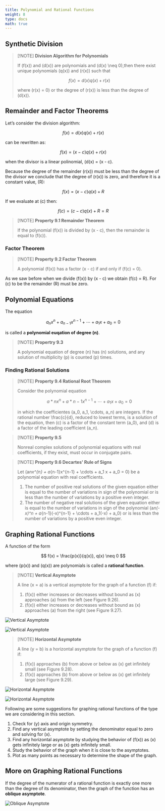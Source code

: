 ```yaml
---
title: Polynomial and Rational Functions
weight: 8
type: docs
math: true
---
```


## Synthetic Division

> [!NOTE] **Division Algorithm for Polynomials**
>
> If \(f(x)\) and \(d(x)\) are polynomials and \(d(x) \neq 0\),then there exist unique polynomials \(q(x)\) and \(r(x)\) such that
>
> $$ f(x) = d(x)q(x) + r(x) $$
>
> where \(r(x) = 0\) or the degree of \(r(x)\) is less than the degree of \(d(x)\).

## Remainder and Factor Theorems

Let’s consider the division algorithm:

$$
f(x) = d(x)q(x) + r(x)
$$

can be rewritten as:

$$
f(x) = (x - c)q(x) + r(x)
$$

when the divisor is a linear polinomial, \(d(x) = (x - c\).

Because the degree of the remainder \(r(x)\) must be less than the degree of the divisor we conclude that the degree of \(r(x)\) is zero, and therefore it is a constant value, \(R\):

$$
f(x) = (x - c)q(x) + R
$$

If we evaluate at \(c\) then:

$$
f(c) = (c - c)q(x) + R = R
$$

> [!NOTE] **Property 9.1 Remainder Theorem**
>
> If the polynomial \(f(x)\) is divided by \(x - c\), then the remainder is equal to \(f(c)\).

### Factor Theorem

> [!NOTE] **Property 9.2 Factor Theorem**
>
> A polynomial \(f(x)\) has a factor \(x - c\) if and only if \(f(c) = 0\).

As we saw before when we divide \(f(x)\) by \(x - c\) we obtain \(f(c) = R\). For \(c\) to be the remainder \(R\) must be zero.

## Polynomial Equations

The equation

$$
a_nx^{n} + a_{n-1}x^{n-1} + \cdots + a_1 x + a_0 = 0
$$

is called a **polynomial euqation of degree \(n\)**.

> [!NOTE] **Propertry 9.3**
>
> A polynomial equation of degree \(n\) has \(n\) solutions, and any solution of multiplicity \(p\) is counted \(p\) times.

### Finding Rational Solutions

> [!NOTE] **Property 9.4 Rational Root Theorem**
>
> Consider the polynomial equation
>
> $$ a*nx^{n} + a*{n-1}x^{n-1} + \cdots + a_1 x + a_0 = 0 $$
>
> in which the coefficientes \(a_0, a_1, \cdots, a_n\) are integers. If the rational number \frac{c}{d}, reduced to lowest terms, is a solution of the equation, then \(c\) is a factor of the constant term \(a_0\), and \(d\) is a factor of the leading coefficient \(a_n\).

> [!NOTE] **Property 9.5**
>
> Nonreal complex solutions of polynomial equations with real coefficients, if they exist, must occur in conjugate pairs.

> [!NOTE] **Property 9.6 Decartes' Rule of Signs**
>
> Let \(a*nx^{n} + a*{n-1}x^{n-1} + \cdots + a_1 x + a_0 = 0\) be a polynomial equation with real coefficients.
>
> 1. The number of positive real solutions of the given equation either is equal to the number of variations in sign of the polynomial or is less than the number of variations by a positive even integer.
> 2. The number of negative real solutions of the given equation either is equal to the number of variations in sign of the polynomial \(a*n(-x)^n + a*{n-1}(-x)^{n-1} + \cdots + a_1(-x) + a_0\) or is less than the number of variations by a positive even integer.

## Graphing Rational Functions

A function of the form

$$
f(x) = \frac{p(x)}{q(x)}, q(x) \neq 0
$$

where \(p(x)\) and \(q(x)\) are polynomials is called a **rational function**.

> [!NOTE] **Vertical Asymptote**
>
> A line \(x = a\) is a vertical asymptote for the graph of a function \(f\) if:
>
> 1. \(f(x)\) either increases or decreases without bound as \(x\) approaches \(a\) from the left (see Figure 9.26).
> 2. \(f(x)\) either increases or decreases without bound as \(x\) approaches \(a\) from the right (see Figure 9.27).

![Vertical Asymptote](./assets/vertical_asymptote_1.png)

![Vertical Asymptote](./assets/vertical_asymptote_2.png)

> [!NOTE] **Horizontal Asymptote**
>
> A line \(y = b\) is a horizontal asymptote for the graph of a function \(f\) if:
>
> 1. \(f(x)\) approaches \(b\) from above or below as \(x\) get infinitely small (see Figure 9.28).
> 2. \(f(x)\) approaches \(b\) from above or below as \(x\) get infinitely large (see Figure 9.29).

![Horizontal Asymptote](./assets/horizontal_asymptote_1.png)

![Horizontal Asymptote](./assets/horizontal_asymptote_2.png)

Following are some suggestions for graphing rational functions of the type we are considering in this section.

1. Check for \(y\) axis and origin symmetry.
2. Find any vertical asymptote by setting the denominator equal to zero and solving for \(x\).
3. Find any horizontal asymptote by studying the behavior of \(f(x)\) as \(x\) gets infinitely large or as \(x\) gets infinitely small.
4. Study the behavior of the graph when it is close to the asymptotes.
5. Plot as many points as necessary to determine the shape of the graph.

## More on Graphing Rational Functions

If the degree of the numerator of a rational function is exactly one more than the degree of its denominator, then the graph of the function has an **oblique asymptote**.

![Oblique Asymptote](./assets/oblique_asymptote.png)
